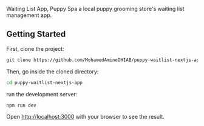 Waiting List App, Puppy Spa a local puppy grooming store's waiting list management app.

## Getting Started

First, clone the project:

```bash
git clone https://github.com/MohamedAmineDHIAB/puppy-waitlist-nextjs-app.git
```

Then, go inside the cloned directory:

```bash
cd puppy-waitlist-nextjs-app
```

run the development server:

```bash
npm run dev
```

Open [http://localhost:3000](http://localhost:3000) with your browser to see the result.


